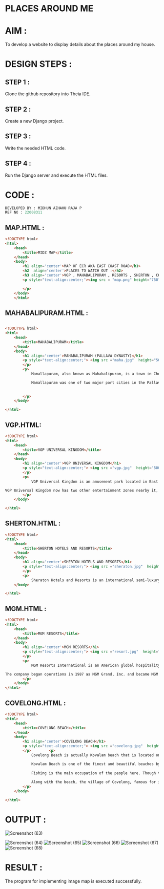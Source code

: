 # PLACES AROUND ME 
# AIM :

To develop a website to display details about the places around my house.

# DESIGN STEPS :

## STEP 1 :

Clone the github repository into Theia IDE.

## STEP 2 :

Create a new Django project.

## STEP 3 :

Write the needed HTML code.

## STEP 4 :

Run the Django server and execute the HTML files.




# CODE :
```python
DEVELOPED BY : MIDHUN AZHAHU RAJA P
REF NO : 22008311
```
## MAP.HTML :
```html
<!DOCTYPE html>
<html>
    <head>
        <title>MIDZ MAP</title>
    </head>
    <body>
        <h1 align='center'>MAP OF ECR AKA EAST COAST ROAD</h1>
        <h2  align='center'>PLACES TO WATCH OUT :</h2>
        <h3 align='center'>VGP , MAHABALIPURAM , RESORTS , SHERTON , COVELONG BEACH</h3>
        <p style="text-align:center;"><img src = "map.png" height="750" width="1800" align="center" usemap="#imgmap">

        </p>
    </body>
    </html>

```

## MAHABALIPURAM.HTML :
```html

<!DOCTYPE html>
<html>
    <head>
        <title>MAHABALIPURAM</title>
    </head>
    <body>
        <h1 align='center'>MAHABALIPURAM (PALLAVA DYNASTY)</h1>
        <p style="text-align:center;"> <img src ="maha.jpg"  height="500" width="1000" class="center" >
        </p>
        <p>
            Mamallapuram, also known as Mahabalipuram, is a town in Chengalpattu district in the southeastern Indian state of Tamil Nadu, best known for the UNESCO World Heritage Site of 7th- and 8th-century Hindu Group of Monuments at Mahabalipuram. It is one of the famous tourist sites in India. The ancient name of the place is Thirukadalmallai.

            Mamallapuram was one of two major port cities in the Pallava kingdom. The town was named after Pallava king Narasimhavarman I, who was also known as Mamalla. Along with economic prosperity, it became the site of a group of royal monuments, many carved out of the living rock. These are dated to the 7th and 8th centuries: rathas (temples in the form of chariots), mandapas (cave sanctuaries), the giant open-air rock relief the Descent of the Ganges, and the Shore Temple dedicated to Shiva.The contemporary town plan was established by the British Raj in 1827.[4]
            
            
        </p>
    </body>

</html>

```

## VGP.HTML:
```html
<!DOCTYPE html>
<html>
    <head>
        <title>VGP UNIVERSAL KINGDOM</title>
    </head>
    <body>
        <h1 align='center'>VGP UNIVERSAL KINGDOM</h1>
        <p style="text-align:center;"> <img src ="vgp.jpg"  height="500" width="1000" class="center" >
        </p>
        <p>
            VGP Universal Kingdom is an amusement park located in East Coast Road in Chennai, Tamil Nadu, India. The park offering small rides during the early days of its history became a full-fledged amusement park in 1997.VGP Universal kingdom, spread over 44 verdant acres provides several fun and adventure rides for children, youth and adults, including Attractions such as our very own Statue Man, Tamil Nadu's first Snow park, Petting Zoo, Beach Live Shows, Paneer fort, a massive water complex and more. VGP 2000 millennium tower, Water cascades, Paneer fort and statueman are some of the main attractions. The park is owned by VGP Group of Companies founded by V. G. Panneerdas and V.G.Ravidas is its managing director. Food and drink are available within the park.

VGP Universal Kingdom now has two other entertainment zones nearby it, which have been recently developed. The VGP Snow Kingdom and VGP Marine Kingdom are perfect for all seeking one day long outing with friends!
        </p>
    </body>

</html>

```

## SHERTON.HTML :
```html
<!DOCTYPE html>
<html>
    <head>
        <title>SHERTON HOTELS AND RESORTS</title>
    </head>
    <body>
        <h1 align='center'>SHERTON HOTELS AND RESORTS</h1>
        <p style="text-align:center;"> <img src ="sheraton.jpg"  height="500" width="1000" class="center" >
        </p>
        <p>
            Sheraton Hotels and Resorts is an international semi-luxury hotel chain owned by Marriott International. As of June 30, 2020, Sheraton operates 446 hotels with 155,617 rooms globally, including locations in North America, Africa, Asia Pacific, Central and South America, Europe, the Middle East and the Caribbean, in addition to 84 hotels with 23,092 rooms in the pipeline.        </p>
    </body>

</html>

```
##  MGM.HTML :
```html
<!DOCTYPE html>
<html>
    <head>
        <title>MGM RESORTS</title>
    </head>
    <body>
        <h1 align='center'>MGM RESORTS</h1>
        <p style="text-align:center;"> <img src ="resort.jpg"  height="500" width="1000" class="center" >
        </p>
        <p>
            MGM Resorts International is an American global hospitality and entertainment company operating destination resorts in Las Vegas, Massachusetts, Detroit, Mississippi, Maryland, and New Jersey, including Bellagio, Mandalay Bay, MGM Grand, and Park MGM.

The company began operations in 1987 as MGM Grand, Inc. and became MGM Mirage in 2000, after acquiring Mirage Resorts. In the mid-2000s, growth of its non-gaming (lodging, food, retail) revenue began to outpace gaming receipts and demand for high-rise condominiums was surging, with median property prices in Las Vegas twice the national average. The company shifted its focus from owning and operating resorts and casinos to developing and building real estate in the leisure and gaming industry—launching the massive CityCenter mixed-use project, which was at the time of its construction the world's largest construction site and ranks as one of the most expensive real estate projects in history.City Center's development coincided with the global financial crisis, causing more than $1 billion in writedowns in its valuation.
        </p>
    </body>
</html>
```
## COVELONG.HTML :
```html
<!DOCTYPE html>
<html>
    <head>
        <title>COVELONG BEACH</title>
    </head>
    <body>
        <h1 align='center'>COVELONG BEACH</h1>
        <p style="text-align:center;"> <img src ="covelong.jpg"  height="500" width="1000" class="center" >
        </p>        <p>
            Covelong Beach is actually Kovalam beach that is located on the coast of the Bay of Bengal near a village named Covelong, Chennai, India. The British, unable to pronounce the name "Kovalam", conveniently named it Covelong. This is a fishing village 40 km from Chennai. Kovalam Beach is on the way to Mahabalipuram near the East Coast Road (popularly ECR).

            Kovalam Beach is one of the finest and beautiful beaches by nature. As it is near Chennai and is located on the way to Mahabalipuram, it is visited by thousands of people each day. Mostly the local crowd is higher in the beach.
            
            Fishing is the main occupation of the people here. Though the beach is famous, it is littered by tourists and the local people alike.
            
            Along with the beach, the village of Covelong, famous for its fishing activities draws many tourists. It is India's first surfing village. There are surfing schools here.
        </p>
    </body>

</html>


```

# OUTPUT :
![Screenshot (63)](https://user-images.githubusercontent.com/118054670/214846004-3e05da2a-79d4-4061-a0db-9b1dc42b5bce.png)

![Screenshot (64)](https://user-images.githubusercontent.com/118054670/214845742-2403b202-111f-4006-8b52-87e12713dc5c.png)
![Screenshot (65)](https://user-images.githubusercontent.com/118054670/214845757-40bc0ec4-715a-4d32-af25-9bfc1d0c90a8.png)
![Screenshot (66)](https://user-images.githubusercontent.com/118054670/214845780-d406baf3-7ccb-45ab-9a35-576f587f2964.png)
![Screenshot (67)](https://user-images.githubusercontent.com/118054670/214845830-02b9ff04-09dd-47fc-9bc5-26d0263bfc83.png)
![Screenshot (68)](https://user-images.githubusercontent.com/118054670/214845862-f0dc3448-a29a-48b2-9e6a-1a9957c59c6e.png)


# RESULT :

The program for implementing image map is executed successfully.




